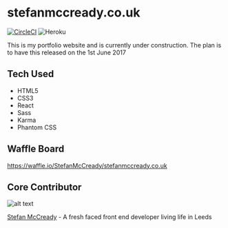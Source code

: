 # stefanmccready.co.uk

[![CircleCI](https://circleci.com/gh/StefanMcCready/stefanmccready.co.uk/tree/master.svg?style=shield)](https://circleci.com/gh/StefanMcCready/stefanmccready.co.uk/tree/master)
![Heroku](https://heroku-badge.herokuapp.com/?app=stefanmccready)

This is my portfolio website and is currently under construction. The plan is to have this released on the 1st June 2017

## Tech Used

* HTML5
* CSS3
* React
* Sass
* Karma
* Phantom CSS

## Waffle Board

https://waffle.io/StefanMcCready/stefanmccready.co.uk

## Core Contributor
![alt text]( https://avatars.githubusercontent.com/StefanMcCready "Stefans Face")

[Stefan McCready](https://github.com/StefanMcCready) - 
A fresh faced front end developer living life in Leeds
